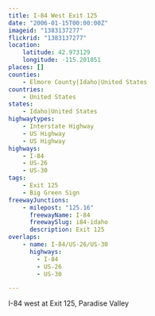 ```yaml
---
title: I-84 West Exit 125
date: "2006-01-15T00:00:00Z"
imageid: "1383137277"
flickrid: "1383137277"
location:
    latitude: 42.973129
    longitude: -115.201851
places: []
counties:
    - Elmore County|Idaho|United States
countries:
    - United States
states:
    - Idaho|United States
highwaytypes:
    - Interstate Highway
    - US Highway
    - US Highway
highways:
    - I-84
    - US-26
    - US-30
tags:
    - Exit 125
    - Big Green Sign
freewayJunctions:
    - milepost: "125.16"
      freewayName: I-84
      freewaySlug: i84-idaho
      description: Exit 125
overlaps:
    - name: I-84/US-26/US-30
      highways:
        - I-84
        - US-26
        - US-30

---
```

I-84 west at Exit 125, Paradise Valley